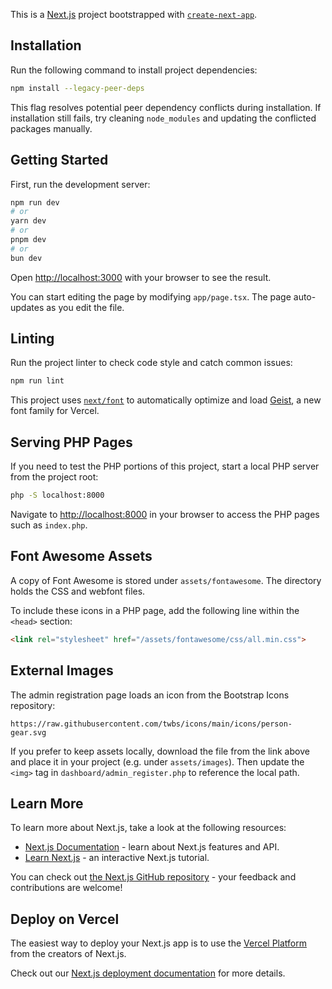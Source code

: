 This is a [Next.js](https://nextjs.org) project bootstrapped with [`create-next-app`](https://nextjs.org/docs/app/api-reference/cli/create-next-app).

## Installation

Run the following command to install project dependencies:

```bash
npm install --legacy-peer-deps
```

This flag resolves potential peer dependency conflicts during installation.
If installation still fails, try cleaning `node_modules` and updating the conflicted packages manually.

## Getting Started

First, run the development server:

```bash
npm run dev
# or
yarn dev
# or
pnpm dev
# or
bun dev
```

Open [http://localhost:3000](http://localhost:3000) with your browser to see the result.

You can start editing the page by modifying `app/page.tsx`. The page auto-updates as you edit the file.

## Linting

Run the project linter to check code style and catch common issues:

```bash
npm run lint
```

This project uses [`next/font`](https://nextjs.org/docs/app/building-your-application/optimizing/fonts) to automatically optimize and load [Geist](https://vercel.com/font), a new font family for Vercel.

## Serving PHP Pages

If you need to test the PHP portions of this project, start a local PHP server from the project root:

```bash
php -S localhost:8000
```

Navigate to <http://localhost:8000> in your browser to access the PHP pages such as `index.php`.

## Font Awesome Assets

A copy of Font Awesome is stored under `assets/fontawesome`. The directory holds the CSS and webfont files.

To include these icons in a PHP page, add the following line within the `<head>` section:

```html
<link rel="stylesheet" href="/assets/fontawesome/css/all.min.css">
```

## External Images

The admin registration page loads an icon from the Bootstrap Icons repository:

```
https://raw.githubusercontent.com/twbs/icons/main/icons/person-gear.svg
```

If you prefer to keep assets locally, download the file from the link above and
place it in your project (e.g. under `assets/images`). Then update the `<img>`
tag in `dashboard/admin_register.php` to reference the local path.

## Learn More

To learn more about Next.js, take a look at the following resources:

- [Next.js Documentation](https://nextjs.org/docs) - learn about Next.js features and API.
- [Learn Next.js](https://nextjs.org/learn) - an interactive Next.js tutorial.

You can check out [the Next.js GitHub repository](https://github.com/vercel/next.js) - your feedback and contributions are welcome!

## Deploy on Vercel

The easiest way to deploy your Next.js app is to use the [Vercel Platform](https://vercel.com/new?utm_medium=default-template&filter=next.js&utm_source=create-next-app&utm_campaign=create-next-app-readme) from the creators of Next.js.

Check out our [Next.js deployment documentation](https://nextjs.org/docs/app/building-your-application/deploying) for more details.

